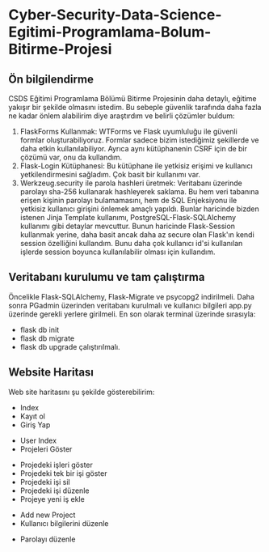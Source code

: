 # Cyber-Security-Data-Science-Egitimi-Programlama-Bolum-Bitirme-Projesi

## Ön bilgilendirme
CSDS Eğitimi Programlama Bölümü Bitirme Projesinin daha detaylı, eğitime yakışır bir şekilde olmasını istedim. Bu sebeple güvenlik tarafında daha fazla ne kadar önlem alabilirim diye araştırdım ve belirli çözümler buldum:
1. FlaskForms Kullanmak: WTForms ve Flask uyumluluğu ile güvenli formlar oluşturabiliyoruz. Formlar sadece bizim istediğimiz şekillerde ve daha etkin kullanılabiliyor. Ayrıca aynı kütüphanenin CSRF için de bir çözümü var, onu da kullandım.
2. Flask-Login Kütüphanesi: Bu kütüphane ile yetkisiz erişimi ve kullanıcı yetkilendirmesini sağladım. Çok basit bir kullanımı var.
3. Werkzeug.security ile parola hashleri üretmek: Veritabanı üzerinde parolayı sha-256 kullanarak hashleyerek saklama. Bu hem veri tabanına erişen kişinin parolayı bulamamasını, hem de SQL Enjeksiyonu ile yetkisiz kullanıcı girişini önlemek amaçlı yapıldı.
Bunlar haricinde bizden istenen Jinja Template kullanımı, PostgreSQL-Flask-SQLAlchemy kullanımı gibi detaylar mevcuttur. Bunun haricinde Flask-Session kullanmak yerine, daha basit ancak daha az secure olan Flask'ın kendi session özelliğini kullandım. Bunu daha çok kullanıcı id'si kullanılan işlerde session boyunca kullanılabilir olması için kullandım.

## Veritabanı kurulumu ve tam çalıştırma
Öncelikle Flask-SQLAlchemy, Flask-Migrate ve psycopg2 indirilmeli. Daha sonra PGadmin üzerinden veritabanı kurulmalı ve kullanıcı bilgileri app.py üzerinde gerekli yerlere girilmeli.
En son olarak terminal üzerinde sırasıyla:
 - flask db init
 - flask db migrate
 - flask db upgrade
çalıştırılmalı.

## Website Haritası
Web site haritasını şu şekilde gösterebilirim:
- Index
- Kayıt ol
- Giriş Yap
 * User Index
 * Projeleri Göster
  - Projedeki işleri göster
  - Projedeki tek bir işi göster
  - Projedeki işi sil
  - Projedeki işi düzenle
  - Projeye yeni iş ekle
 * Add new Project
 * Kullanıcı bilgilerini düzenle
  - Parolayı düzenle


